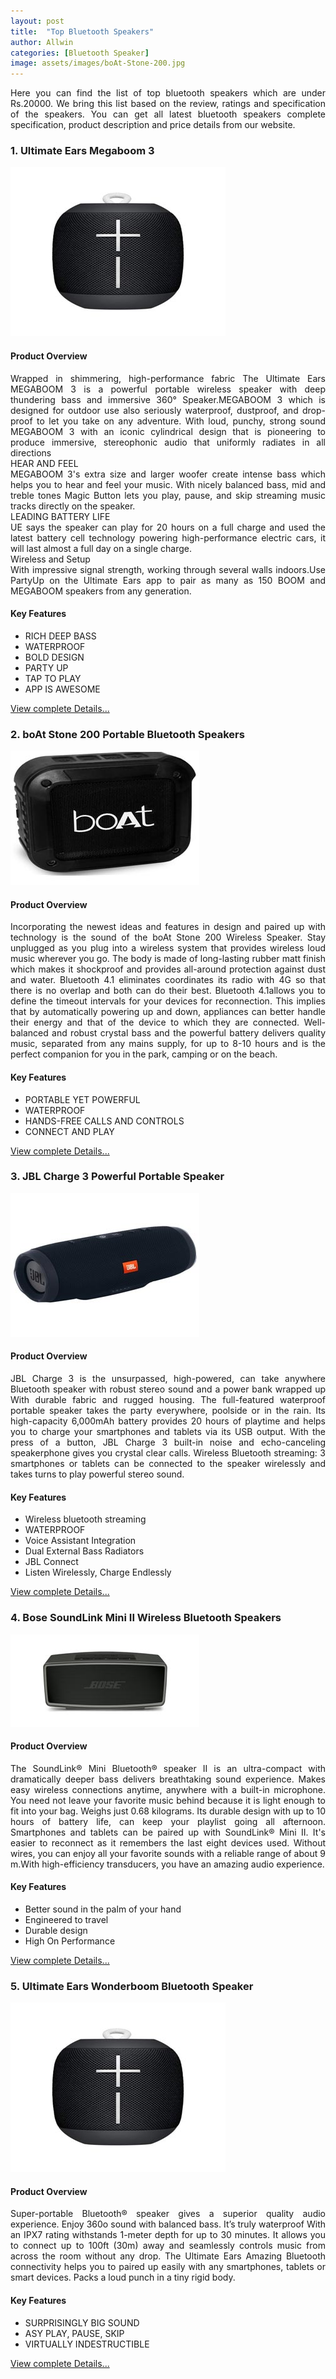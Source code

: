 ```yaml
---
layout: post
title:  "Top Bluetooth Speakers"
author: Allwin
categories: [Bluetooth Speaker]
image: assets/images/boAt-Stone-200.jpg
---
```

<p style="text-align:justify">Here you can find the list of top bluetooth speakers which are under Rs.20000. We bring this list based on the review, ratings and specification of the speakers. You can get all latest bluetooth speakers complete specification, product description and price details from our website.</p>

### 1. Ultimate Ears Megaboom 3
 
![Ultimate Ears Megaboom 3](../assets/images/Ultimate-Ears-Megaboom-3.jpg)

#### Product Overview
<p style="text-align:justify">Wrapped in shimmering, high-performance fabric The Ultimate Ears MEGABOOM 3 is a powerful portable wireless speaker with deep thundering bass and immersive 360° Speaker.MEGABOOM 3 which is designed for outdoor use also seriously waterproof, dustproof, and drop-proof to let you take on any adventure. With loud, punchy, strong sound MEGABOOM 3 with an iconic cylindrical design that is pioneering to produce immersive, stereophonic audio that uniformly radiates in all directions<br>
HEAR AND FEEL<br>
MEGABOOM 3's extra size and larger woofer create intense bass which helps you to hear and feel your music. With nicely balanced bass, mid and treble tones Magic Button lets you play, pause, and skip streaming music tracks directly on the speaker.<br>
LEADING BATTERY LIFE<br>
UE says the speaker can play for 20 hours on a full charge and used the latest battery cell technology powering high-performance electric cars, it will last almost a full day on a single charge. <br>
Wireless and Setup<br>
With impressive signal strength, working through several walls indoors.Use PartyUp on the Ultimate Ears app to pair as many as 150 BOOM and MEGABOOM speakers from any generation.
</p>

#### Key Features

* RICH DEEP BASS
* WATERPROOF
* BOLD DESIGN
* PARTY UP
* TAP TO PLAY
* APP IS AWESOME



 [View complete Details...](#)

### 2. boAt Stone 200 Portable Bluetooth Speakers 
![boAt Stone 200](../assets/images/boAt-Stone-200.jpg)
#### Product Overview

<p style="text-align:justify">Incorporating the newest ideas and features in design and paired up with technology is the sound of the boAt Stone 200 Wireless Speaker. Stay unplugged as you plug into a wireless system that provides wireless loud music wherever you go. The body is made of long-lasting rubber matt finish which makes it shockproof and provides all-around protection against dust and water.
Bluetooth 4.1 eliminates coordinates its radio with 4G so that there is no overlap and both can do their best. Bluetooth 4.1allows you to define the timeout intervals for your devices for reconnection. This implies that by automatically powering up and down, appliances can better handle their energy and that of the device to which they are connected.
Well-balanced and robust crystal bass and the powerful battery delivers quality music, separated from any mains supply, for up to 8-10 hours and is the perfect companion for you in the park, camping or on the beach. 
</p>

#### Key Features

* PORTABLE YET POWERFUL
* WATERPROOF
* HANDS-FREE CALLS AND CONTROLS
* CONNECT AND PLAY


 [View complete Details...](#)

### 3. JBL Charge 3 Powerful Portable Speaker

![JBL Charge 3](../assets/images/JBL-Charge-3.jpg)
#### Product Overview
<p style="text-align:justify">JBL Charge 3 is the unsurpassed, high-powered, can take anywhere Bluetooth speaker with robust stereo sound and a power bank wrapped up With durable fabric and rugged housing. The full-featured waterproof portable speaker takes the party everywhere, poolside or in the rain. Its high-capacity 6,000mAh battery provides 20 hours of playtime and helps you to charge your smartphones and tablets via its USB output. With the press of a button, JBL Charge 3 built-in noise and echo-canceling speakerphone gives you crystal clear calls. Wireless Bluetooth streaming: 3 smartphones or tablets can be connected to the speaker wirelessly and takes turns to play powerful stereo sound. </p>

#### Key Features

* Wireless bluetooth streaming
* WATERPROOF
* Voice Assistant Integration
* Dual External Bass Radiators
* JBL Connect
* Listen Wirelessly, Charge Endlessly


[View complete Details...](#)

### 4. Bose SoundLink Mini II Wireless Bluetooth Speakers

![Bose SoundLink Mini II](../assets/images/Bose-SoundLink-MiniII.jpg)
#### Product Overview

<p style="text-align:justify">The SoundLink® Mini Bluetooth® speaker II is an ultra-compact with dramatically deeper bass delivers breathtaking sound experience. Makes easy wireless connections anytime, anywhere with a built-in microphone. You need not leave your favorite music behind because it is light enough to fit into your bag. Weighs just 0.68 kilograms.	Its durable design with up to 10 hours of battery life, can keep your playlist going all afternoon. Smartphones and tablets can be paired up with SoundLink® Mini II. It's easier to reconnect as it remembers the last eight devices used. Without wires, you can enjoy all your favorite sounds with a reliable range of about 9 m.With high-efficiency transducers, you have an amazing audio experience.</p>

#### Key Features

* Better sound in the palm of your hand
* Engineered to travel
* Durable design
* High On Performance


[View complete Details...](#)

### 5. Ultimate Ears Wonderboom Bluetooth Speaker 

![Ultimate Ears Wonderboom Bluetooth Speaker](../assets/images/Ultimate-Ears-Wonderboom-Bluetooth-Speaker.jpg)

#### Product Overview
<p style="text-align:justify">Super-portable Bluetooth® speaker gives a superior quality audio experience. Enjoy 360o sound with balanced bass. It’s truly waterproof With an IPX7 rating withstands 1-meter depth for up to 30 minutes. It allows you to connect up to 100ft (30m) away and seamlessly controls music from across the room without any drop. The Ultimate Ears Amazing Bluetooth connectivity helps you to paired up easily with any smartphones, tablets or smart devices. Packs a loud punch in a tiny rigid body.</p>

#### Key Features

* SURPRISINGLY BIG SOUND
* ASY PLAY, PAUSE, SKIP
* VIRTUALLY INDESTRUCTIBLE

[View complete Details...](#)

